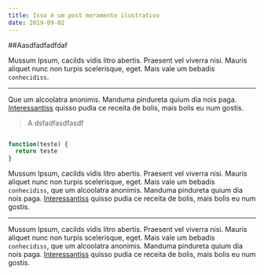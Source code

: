 ```yaml
---
title: Isso é um post meramente ilustrativo
date: 2019-09-02
---
```


##Aasdfadfadfdaf

Mussum Ipsum, cacilds vidis litro abertis. Praesent vel viverra nisi. Mauris aliquet nunc non turpis scelerisque, eget. Mais vale um bebadis `conhecidiss`.
___
Que um alcoolatra anonimis. Manduma pindureta quium dia nois paga. [Interessantiss][0] quisso pudia ce receita de bolis, mais bolis eu num gostis.

>A dsfadfasdfasdf

```javascript

function(teste) {
  return teste
}

```

Mussum Ipsum, cacilds vidis litro abertis. Praesent vel viverra nisi. Mauris aliquet nunc non turpis scelerisque, eget. Mais vale um bebadis `conhecidiss`, que um alcoolatra anonimis. Manduma pindureta quium dia nois paga. [Interessantiss][0] quisso pudia ce receita de bolis, mais bolis eu num gostis.
___

Mussum Ipsum, cacilds vidis litro abertis. Praesent vel viverra nisi. Mauris aliquet nunc non turpis scelerisque, eget. Mais vale um bebadis `conhecidiss`, que um alcoolatra anonimis. Manduma pindureta quium dia nois paga. [Interessantiss][0] quisso pudia ce receita de bolis, mais bolis eu num gostis.

[0]: https://www.google.com